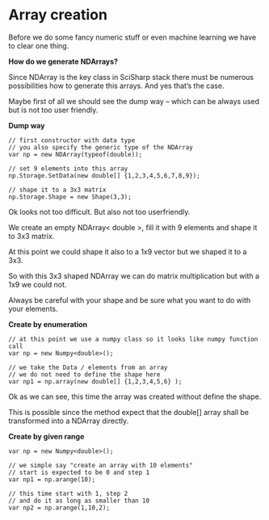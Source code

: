 # Array creation

Before we do some fancy numeric stuff or even machine learning we have to clear one thing. 

**How do we generate NDArrays?**

Since NDArray is the key class in SciSharp stack there must be numerous possibilities how to generate this arrays. And yes that’s the case. 

Maybe first of all we should see the dump way – which can be always used but is not too user friendly.  

**Dump way**

```CSHARP
// first constructor with data type 
// you also specify the generic type of the NDArray
var np = new NDArray(typeof(double));

// set 9 elements into this array
np.Storage.SetData(new double[] {1,2,3,4,5,6,7,8,9});

// shape it to a 3x3 matrix 
np.Storage.Shape = new Shape(3,3);
```

Ok looks not too difficult. But also not too userfriendly. 

We create an empty NDArray< double >, fill it with 9 elements and shape it to 3x3 matrix. 

At this point we could shape it also to a 1x9 vector but we shaped it to a 3x3. 

So with this 3x3 shaped NDArray we can do matrix multiplication but with a 1x9 we could not.

Always be careful with your shape and be sure what you want to do with your elements. 

**Create by enumeration**

```CSHARP
// at this point we use a numpy class so it looks like numpy function call 
var np = new Numpy<double>();

// we take the Data / elements from an array 
// we do not need to define the shape here
var np1 = np.array(new double[] {1,2,3,4,5,6} );
```

Ok as we can see, this time the array was created without define the shape. 

This is possible since the method expect that the double[] array shall be transformed into a NDArray directly. 

**Create by given range**

```CSHARP
var np = new Numpy<double>();

// we simple say "create an array with 10 elements"
// start is expected to be 0 and step 1
var np1 = np.arange(10);

// this time start with 1, step 2 
// and do it as long as smaller than 10
var np2 = np.arange(1,10,2);
```